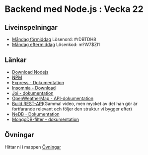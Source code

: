 # Backend med Node.js : Vecka 22

## Liveinspelningar
- [Måndag förmiddag](https://folkuniversitetet-se.zoom.us/rec/share/x2srimqINDQKUYdi9KT6wGI86xNKH3FLGVG9kNc3CTZIFxKwYyt4MZrCBwZy1TE.k0WdB6Y1av7Aqn_Y) Lösenord: #rDBTDH8
- [Måndag eftermiddag](https://folkuniversitetet-se.zoom.us/rec/share/s2KWJKWONWv1THYWye6jPZciOmBm1NmOwh77k-vhv-rOLoYuki22ZpFIjUcSvKQ.Ji6okV4qJgNKVlwa) Lösenkod: m?W7$ZI1

## Länkar
- [Download Nodejs](https://nodejs.org/en)
- [NPM](https://www.npmjs.com/)
- [Express - Dokumentation](https://expressjs.com/)
- [Insomnia - Download](https://insomnia.rest/download)
- [Joi - dokumentation](https://joi.dev/api/?v=17.13.0)
- [OpenWeatherMap - API-dokumentation](https://openweathermap.org/api/)
- [Build REST-API](https://www.youtube.com/watch?v=pKd0Rpw7O48)(Gammal video, men mycket av det han gör är fortfarande relevant och följer den struktur vi bygger efter)
- [NeDB - Dokumentation](https://github.com/bajankristof/nedb-promises/blob/master/docs.md#Datastore)
- [MongoDB-filter - dokumentation](https://www.mongodb.com/docs/compass/current/query/filter/?utm_source=compass&utm_medium=product)

## Övningar
Hittar ni i mappen [Övningar](./Övningar/)